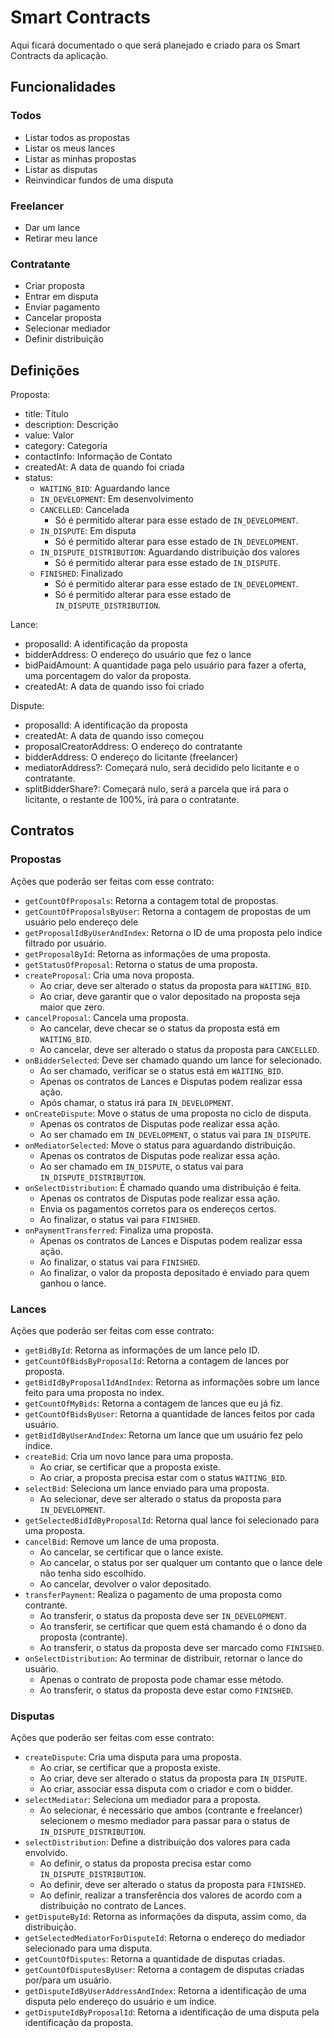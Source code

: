 # Smart Contracts

Aqui ficará documentado o que será planejado e criado para os Smart Contracts da aplicação.

## Funcionalidades

### Todos

- Listar todos as propostas
- Listar os meus lances
- Listar as minhas propostas
- Listar as disputas
- Reinvindicar fundos de uma disputa

### Freelancer

- Dar um lance
- Retirar meu lance

### Contratante

- Criar proposta
- Entrar em disputa
- Enviar pagamento
- Cancelar proposta
- Selecionar mediador
- Definir distribuição

## Definições

Proposta:

- title: Título
- description: Descrição
- value: Valor
- category: Categoria
- contactInfo: Informação de Contato
- createdAt: A data de quando foi criada
- status:
  - `WAITING_BID`: Aguardando lance
  - `IN_DEVELOPMENT`: Em desenvolvimento
  - `CANCELLED`: Cancelada
    - Só é permitido alterar para esse estado de `IN_DEVELOPMENT`.
  - `IN_DISPUTE`: Em disputa
    - Só é permitido alterar para esse estado de `IN_DEVELOPMENT`.
  - `IN_DISPUTE_DISTRIBUTION`: Aguardando distribuição dos valores
    - Só é permitido alterar para esse estado de `IN_DISPUTE`.
  - `FINISHED`: Finalizado
    - Só é permitido alterar para esse estado de `IN_DEVELOPMENT`.
    - Só é permitido alterar para esse estado de `IN_DISPUTE_DISTRIBUTION`.

Lance:

- proposalId: A identificação da proposta
- bidderAddress: O endereço do usuário que fez o lance
- bidPaidAmount: A quantidade paga pelo usuário para fazer a oferta, uma porcentagem do valor da proposta.
- createdAt: A data de quando isso foi criado

Dispute:

- proposalId: A identificação da proposta
- createdAt: A data de quando isso começou
- proposalCreatorAddress: O endereço do contratante
- bidderAddress: O endereço do licitante (freelancer)
- mediatorAddress?: Começará nulo, será decidido pelo licitante e o contratante.
- splitBidderShare?: Começará nulo, será a parcela que irá para o licitante, o restante de 100%, irá para o contratante.

## Contratos

### Propostas

Ações que poderão ser feitas com esse contrato:

- `getCountOfProposals`: Retorna a contagem total de propostas.
- `getCountOfProposalsByUser`: Retorna a contagem de propostas de um usuário pelo endereço dele
- `getProposalIdByUserAndIndex`: Retorna o ID de uma proposta pelo indice filtrado por usuário.
- `getProposalById`: Retorna as informações de uma proposta.
- `getStatusOfProposal`: Retorna o status de uma proposta.
- `createProposal`: Cria uma nova proposta.
  - Ao criar, deve ser alterado o status da proposta para `WAITING_BID`.
  - Ao criar, deve garantir que o valor depositado na proposta seja maior que zero.
- `cancelProposal`: Cancela uma proposta.
  - Ao cancelar, deve checar se o status da proposta está em `WAITING_BID`. 
  - Ao cancelar, deve ser alterado o status da proposta para `CANCELLED`.
- `onBidderSelected`: Deve ser chamado quando um lance for selecionado.
  - Ao ser chamado, verificar se o status está em `WAITING_BID`.
  - Apenas os contratos de Lances e Disputas podem realizar essa ação.
  - Após chamar, o status irá para `IN_DEVELOPMENT`.
- `onCreateDispute`: Move o status de uma proposta no ciclo de disputa.
  - Apenas os contratos de Disputas pode realizar essa ação.
  - Ao ser chamado em `IN_DEVELOPMENT`, o status vai para `IN_DISPUTE`.
- `onMediatorSelected`: Move o status para aguardando distribuição.
  - Apenas os contratos de Disputas pode realizar essa ação.
  - Ao ser chamado em `IN_DISPUTE`, o status vai para `IN_DISPUTE_DISTRIBUTION`.
- `onSelectDistribution`: É chamado quando uma distribuição é feita.
  - Apenas os contratos de Disputas pode realizar essa ação.
  - Envia os pagamentos corretos para os endereços certos.
  - Ao finalizar, o status vai para `FINISHED`.
- `onPaymentTransferred`: Finaliza uma proposta.
  - Apenas os contratos de Lances e Disputas podem realizar essa ação.
  - Ao finalizar, o status vai para `FINISHED`.
  - Ao finalizar, o valor da proposta depositado é enviado para quem ganhou o lance.
### Lances

Ações que poderão ser feitas com esse contrato:

- `getBidById`: Retorna as informações de um lance pelo ID.
- `getCountOfBidsByProposalId`: Retorna a contagem de lances por proposta.
- `getBidIdByProposalIdAndIndex`: Retorna as informações sobre um lance feito para uma proposta no index.
- `getCountOfMyBids`: Retorna a contagem de lances que eu já fiz.
- `getCountOfBidsByUser`: Retorna a quantidade de lances feitos por cada usuário.
- `getBidIdByUserAndIndex`: Retorna um lance que um usuário fez pelo índice.
- `createBid`: Cria um novo lance para uma proposta.
  - Ao criar, se certificar que a proposta existe.
  - Ao criar, a proposta precisa estar com o status `WAITING_BID`.
- `selectBid`: Seleciona um lance enviado para uma proposta.
  - Ao selecionar, deve ser alterado o status da proposta para `IN_DEVELOPMENT`.
- `getSelectedBidIdByProposalId`: Retorna qual lance foi selecionado para uma proposta.
- `cancelBid`: Remove um lance de uma proposta.
  - Ao cancelar, se certificar que o lance existe.
  - Ao cancelar, o status por ser qualquer um contanto que o lance dele não tenha sido escolhido.
  - Ao cancelar, devolver o valor depositado.
- `transferPayment`: Realiza o pagamento de uma proposta como contrante.
  - Ao transferir, o status da proposta deve ser `IN_DEVELOPMENT`.
  - Ao transferir, se certificar que quem está chamando é o dono da proposta (contrante).
  - Ao transferir, o status da proposta deve ser marcado como `FINISHED`.
- `onSelectDistribution`: Ao terminar de distribuir, retornar o lance do usuário.
  - Apenas o contrato de proposta pode chamar esse método.
  - Ao transferir, o status da proposta deve estar como `FINISHED`.

### Disputas

Ações que poderão ser feitas com esse contrato:

- `createDispute`: Cria uma disputa para uma proposta.
  - Ao criar, se certificar que a proposta existe.
  - Ao criar, deve ser alterado o status da proposta para `IN_DISPUTE`.
  - Ao criar, associar essa disputa com o criador e com o bidder.
- `selectMediator`: Seleciona um mediador para a proposta.
  - Ao selecionar, é necessário que ambos (contrante e freelancer) selecionem o mesmo mediador para passar para o status de `IN_DISPUTE_DISTRIBUTION`.
- `selectDistribution`: Define a distribuição dos valores para cada envolvido.
  - Ao definir, o status da proposta precisa estar como `IN_DISPUTE_DISTRIBUTION`.
  - Ao definir, deve ser alterado o status da proposta para `FINISHED`.
  - Ao definir, realizar a transferência dos valores de acordo com a distribuição no contrato de Lances.
- `getDisputeById`: Retorna as informações da disputa, assim como, da distribuição.
- `getSelectedMediatorForDisputeId`: Retorna o endereço do mediador selecionado para uma disputa.
- `getCountOfDisputes`: Retorna a quantidade de disputas criadas.
- `getCountOfDisputesByUser`: Retorna a contagem de disputas criadas por/para um usuário.
- `getDisputeIdByUserAddressAndIndex`: Retorna a identificação de uma disputa pelo endereço do usuário e um índice.
- `getDisputeIdByProposalId`: Retorna a identificação de uma disputa pela identificação da proposta.
